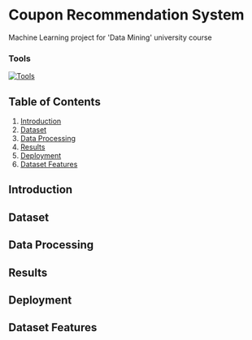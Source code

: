 # Coupon Recommendation System
Machine Learning project for 'Data Mining' university course
<h3>Tools</h3>

[![Tools](https://skillicons.dev/icons?i=py,sklearn,tensorflow)](https://skillicons.dev) 

## Table of Contents
1. [Introduction](#introduction)
2. [Dataset](#dataset)
3. [Data Processing](#processing)
4. [Results](#results)
5. [Deployment](#deployment)
6. [Dataset Features](#features)

<a name="introduction"></a>
## Introduction

<a name="Dataset"></a>
## Dataset

<a name="processing"></a>
## Data Processing

<a name="results"></a>
## Results

<a name="deployment"></a>
## Deployment

<a name="features"></a>
## Dataset Features
